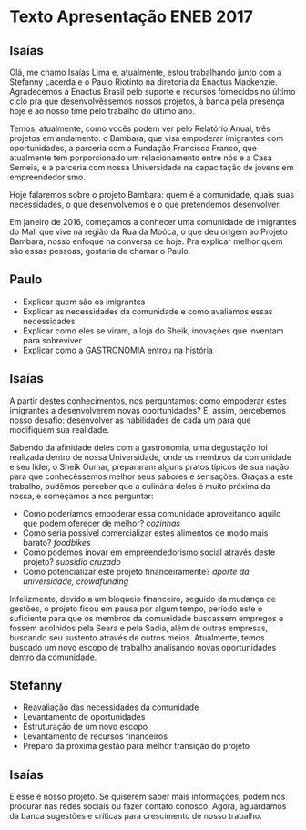 # Texto Apresentação ENEB 2017

## Isaías
Olá, me chamo Isaías Lima e, atualmente, estou trabalhando junto com a Stefanny Lacerda e o Paulo Riotinto na diretoria da Enactus Mackenzie. Agradecemos à Enactus Brasil pelo suporte e recursos fornecidos no último ciclo pra que desenvolvêssemos nossos projetos, à banca pela presença hoje e ao nosso time pelo trabalho do último ano.

Temos, atualmente, como vocês podem ver pelo Relatório Anual, três projetos em andamento: o Bambara, que visa empoderar imigrantes com oportunidades, a parceria com a Fundação Francisca Franco, que atualmente tem porporcionado um relacionamento entre nós e a Casa Semeia, e a parceria com nossa Universidade na capacitação de jovens em empreendedorismo.

Hoje falaremos sobre o projeto Bambara: quem é a comunidade, quais suas necessidades, o que desenvolvemos e o que pretendemos desenvolver.

Em janeiro de 2016, começamos a conhecer uma comunidade de imigrantes do Mali que vive na região da Rua da Moóca, o que deu origem ao Projeto Bambara, nosso enfoque na conversa de hoje. Pra explicar melhor quem são essas pessoas, gostaria de chamar o Paulo.

## Paulo
* Explicar quem são os imigrantes
* Explicar as necessidades da comunidade e como avaliamos essas necessidades
* Explicar como eles se viram, a loja do Sheik, inovações que inventam para sobreviver
* Explicar como a GASTRONOMIA entrou na história

## Isaías
A partir destes conhecimentos, nos perguntamos: como empoderar estes imigrantes a desenvolverem novas oportunidades? E, assim, percebemos nosso desafio: desenvolver as habilidades de cada um para que modifiquem sua realidade.

Sabendo da afinidade deles com a gastronomia, uma degustação foi realizada dentro de nossa Universidade, onde os membros da comunidade e seu líder, o Sheik Oumar, prepararam alguns pratos típicos de sua nação para que conhecêssemos melhor seus sabores e sensações. Graças a este trabalho, pudêmos perceber que a culinária deles é muito próxima da nossa, e começamos a nos perguntar:

* Como poderíamos empoderar essa comunidade aproveitando aquilo que podem oferecer de melhor? *cozinhas*
* Como seria possível comercializar estes alimentos de modo mais barato? *foodbikes*
* Como podemos inovar em empreendedorismo social através deste projeto? *subsídio cruzado*
* Como potencializar este projeto financeiramente? *aporte da universidade, crowdfunding*

Infelizmente, devido a um bloqueio financeiro, seguido da mudança de gestões, o projeto ficou em pausa por algum tempo, período este o suficiente para que os membros da comunidade buscassem empregos e fossem acolhidos pela Seara e pela Sadia, além de outras empresas, buscando seu sustento através de outros meios. Atualmente, temos buscado um novo escopo de trabalho analisando novas oportunidades dentro da comunidade.

## Stefanny
* Reavaliação das necessidades da comunidade
* Levantamento de oportunidades
* Estruturação de um novo escopo
* Levantamento de recursos financeiros
* Preparo da próxima gestão para melhor transição do projeto

## Isaías
E esse é nosso projeto. Se quiserem saber mais informações, podem nos procurar nas redes sociais ou fazer contato conosco. Agora, aguardamos da banca sugestões e críticas para crescimento de nosso trabalho.
